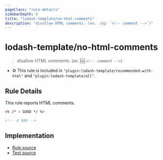 ```yaml
---
pageClass: "rule-details"
sidebarDepth: 0
title: "lodash-template/no-html-comments"
description: "disallow HTML comments. (ex. :ng: `<!-- comment -->`)"
---
```

# lodash-template/no-html-comments
> disallow HTML comments. (ex. :ng: `<!-- comment -->`)

- :gear: This rule is included in `"plugin:lodash-template/recommended-with-html"` and `"plugin:lodash-template/all"`.

## Rule Details

This rule reports HTML comments.

<eslint-code-block :rules="{'lodash-template/no-html-comments': ['error']}">

```html
<% /* ✓ GOOD */ %>

<!-- ✗ BAD -->
```

</eslint-code-block>

## Implementation

- [Rule source](https://github.com/ota-meshi/eslint-plugin-lodash-template/blob/master/lib/rules/no-html-comments.js)
- [Test source](https://github.com/ota-meshi/eslint-plugin-lodash-template/blob/master/tests/lib/rules/no-html-comments.js)
